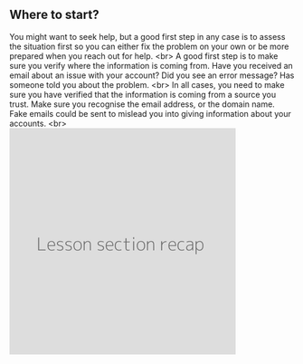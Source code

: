 
## Where to start?


You might want to seek help, but a good first step in any case is to assess the situation first so you can either fix the problem on your own or be more prepared when you reach out for help.
&lt;br&gt;
A good first step is to make sure you verify where the information is coming from. Have you received an email about an issue with your account? Did you see an error message? Has someone told you about the problem.
&lt;br&gt;
In all cases, you need to make sure you have verified that the information is coming from a source you trust. Make sure you recognise the email address, or the domain name. Fake emails could be sent to mislead you into giving information about your accounts.
&lt;br&gt;
![](recap.png)
